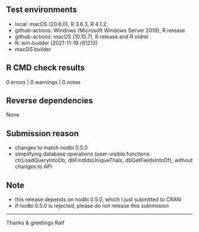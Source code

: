 ## Test environments

* local: macOS (20.6.0), R 3.6.3, R 4.1.2;
* github-actions: Windows (Microsoft Windows Server 2019), R release
* github-actions: macOS (10.15.7), R release and R oldrel
* R: win-builder (2021-11-19 r81213)
* macOS builder

## R CMD check results

0 errors | 0 warnings | 0 notes

## Reverse dependencies

None

## Submission reason

* changes to match nodbi 0.5.0 
* simplifying database operations (user-visible functions: 
  ctrLoadQueryIntoDb, dbFindIdsUniqueTrials, dbGetFieldsIntoDf), 
  without changes to API

## Note

* this release depends on nodbi 0.5.0, which I just submitted to CRAN
* if nodbi 0.5.0 is rejected, please do not release this submission

----------
Thanks & greetings
Ralf
